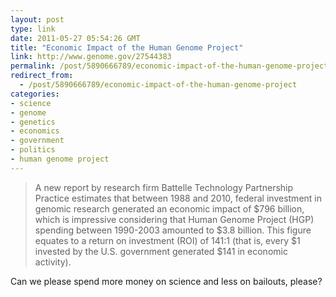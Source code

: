 ```yaml
---
layout: post
type: link
date: 2011-05-27 05:54:26 GMT
title: "Economic Impact of the Human Genome Project"
link: http://www.genome.gov/27544383
permalink: /post/5890666789/economic-impact-of-the-human-genome-project
redirect_from: 
  - /post/5890666789/economic-impact-of-the-human-genome-project
categories:
- science
- genome
- genetics
- economics
- government
- politics
- human genome project
---
```

<blockquote>A new report by research firm Battelle Technology Partnership Practice estimates that between 1988 and 2010, federal investment in genomic research generated an economic impact of $796 billion, which is impressive considering that Human Genome Project (HGP) spending between 1990-2003 amounted to $3.8 billion. This figure equates to a return on investment (ROI) of 141:1 (that is, every $1 invested by the U.S. government generated $141 in economic activity).</blockquote>
Can we please spend more money on science and less on bailouts, please?